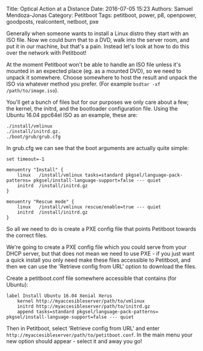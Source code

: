 Title: Optical Action at a Distance
Date: 2016-07-05 15:23
Authors: Samuel Mendoza-Jonas
Category: Petitboot
Tags: petitboot, power, p8, openpower, goodposts, realcontent, netboot, pxe

Generally when someone wants to install a Linux distro they start with an ISO
file. Now we could burn that to a DVD, walk into the server room, and put it in
our machine, but that's a pain. Instead let's look at how to do this over the
network with Petitboot!

At the moment Petitboot won't be able to handle an ISO file unless it's
mounted in an expected place (eg. as a mounted DVD), so we need to unpack it
somewhere. Choose somewhere to host the result and unpack the ISO via whatever
method you prefer. (For example `bsdtar -xf /path/to/image.iso`).

You'll get a bunch of files but for our purposes we only care about a few; the
kernel, the initrd, and the bootloader configuration file. Using
the Ubuntu 16.04 ppc64el ISO as an example, these are:
```
./install/vmlinux
./install/initrd.gz.
./boot/grub/grub.cfg
```

In grub.cfg we can see that the boot arguments are actually quite simple:
```
set timeout=-1

menuentry "Install" {
	linux	/install/vmlinux tasks=standard pkgsel/language-pack-patterns= pkgsel/install-language-support=false --- quiet
	initrd	/install/initrd.gz
}

menuentry "Rescue mode" {
	linux	/install/vmlinux rescue/enable=true --- quiet
	initrd	/install/initrd.gz
}
```

So all we need to do is create a PXE config file that points Petitboot towards
the correct files.

We're going to create a PXE config file which you could serve from your DHCP
server, but that does not mean we need to use PXE - if you just want a quick
install you only need make these files accessible to Petitboot, and then we can
use the 'Retrieve config from URL' option to download the files.

Create a petitboot.conf file somewhere accessible that contains (for Ubuntu):
```
label Install Ubuntu 16.04 Xenial Xerus
	kernel http://myaccesibleserver/path/to/vmlinux
	initrd http://myaccesibleserver/path/to/initrd.gz
	append tasks=standard pkgsel/language-pack-patterns= pkgsel/install-language-support=false --- quiet
```

Then in Petitboot, select 'Retrieve config from URL' and enter
`http://myaccesibleserver/path/to/petitboot.conf`. In the main menu your new
option should appear - select it and away you go!

